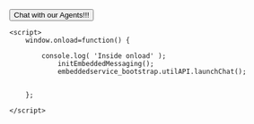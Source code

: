 <html>
	<script type='text/javascript'>
	function initEmbeddedMessaging() {
		try {
			embeddedservice_bootstrap.settings.language = 'en_US'; // For example, enter 'en' or 'en-US'

			embeddedservice_bootstrap.init(
				'00D5g00000KLfIK',
				'Contact_Us_MIAW_deployement',
				'https://spabbaraju-231030-844-demo.my.site.com/ESWContactUsMIAWdeploy1699278255115',
				{
					scrt2URL: 'https://spabbaraju-231030-844-demo.my.salesforce-scrt.com'
				}
			);
		} catch (err) {
			console.error('Error loading Embedded Messaging: ', err);
		}
	};
</script>
<script type='text/javascript' src='https://spabbaraju-231030-844-demo.my.site.com/ESWContactUsMIAWdeploy1699278255115/assets/js/bootstrap.min.js'></script>
<button id="launchChatButton" onclick="launchChat()">
        Chat with our Agents!!!
    </button>

    <script>
        window.onload=function() {      
        
            console.log( 'Inside onload' );
                initEmbeddedMessaging();
                embeddedservice_bootstrap.utilAPI.launchChat();
               
            
        };

    </script>


</html>
